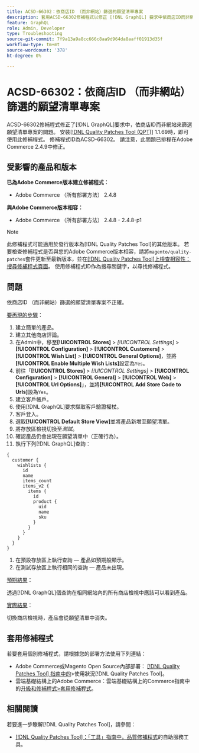 ```yaml
---
title: ACSD-66302：依商店ID （而非網站）篩選的願望清單專案
description: 套用ACSD-66302修補程式以修正 [!DNL GraphQL] 要求中依商店ID而非網站篩選願望清單專案的Adobe Commerce問題。
feature: GraphQL
role: Admin, Developer
type: Troubleshooting
source-git-commit: 7f9a13a9a8cc666c8aa9d964da8aaff01913d35f
workflow-type: tm+mt
source-wordcount: '378'
ht-degree: 0%

---
```



# ACSD-66302：依商店ID （而非網站）篩選的願望清單專案

ACSD-66302修補程式修正了[!DNL GraphQL]要求中，依商店ID而非網站來篩選願望清單專案的問題。 安裝[[!DNL Quality Patches Tool (QPT)]](/help/tools/quality-patches-tool/quality-patches-tool-to-self-serve-quality-patches.md) 1.1.69時，即可使用此修補程式。 修補程式ID為ACSD-66302。 請注意，此問題已排程在Adobe Commerce 2.4.9中修正。

## 受影響的產品和版本

**已為Adobe Commerce版本建立修補程式：**

* Adobe Commerce （所有部署方法） 2.4.8

**與Adobe Commerce版本相容：**

* Adobe Commerce （所有部署方法） 2.4.8 - 2.4.8-p1

>[!NOTE]
>
>此修補程式可能適用於發行版本為[!DNL Quality Patches Tool]的其他版本。 若要檢查修補程式是否與您的Adobe Commerce版本相容，請將`magento/quality-patches`套件更新至最新版本，並在[[!DNL Quality Patches Tool]上檢查相容性：搜尋修補程式頁面](https://experienceleague.adobe.com/tools/commerce-quality-patches/index.html)。 使用修補程式ID作為搜尋關鍵字，以尋找修補程式。

## 問題

依商店ID （而非網站）篩選的願望清單專案不正確。

<u>要再現的步驟</u>：

1. 建立簡單的產品。
1. 建立其他商店評論。
1. 在Admin中，移至&#x200B;**[!UICONTROL Stores]** > *[!UICONTROL Settings]* > **[!UICONTROL Configuration]** > **[!UICONTROL Customers]** > **[!UICONTROL Wish List]** > **[!UICONTROL General Options]**，並將&#x200B;**[!UICONTROL Enable Multiple Wish Lists]**&#x200B;設定為`Yes`。
1. 前往「**[!UICONTROL Stores]** > *[!UICONTROL Settings]* > **[!UICONTROL Configuration]** > **[!UICONTROL General]** > **[!UICONTROL Web]** > **[!UICONTROL Url Options]**」，並將&#x200B;**[!UICONTROL Add Store Code to Urls]**&#x200B;設為`Yes`。
1. 建立客戶帳戶。
1. 使用[!DNL GraphQL]要求擷取客戶驗證權杖。
1. 客戶登入。
1. 選取&#x200B;**[!UICONTROL Default Store View]**&#x200B;並將產品新增至願望清單。
1. 將存放區檢視切換至&#x200B;*測試*。
1. 確認產品仍會出現在願望清單中（正確行為）。
1. 執行下列[!DNL GraphQL]查詢：

```
{
  customer {
    wishlists {
      id
      name
      items_count
      items_v2 {
        items {
          id
          product {
            uid
            name
            sku
          }
        }
      }
    }
  }
}
```

1. 在預設存放區上執行查詢 — 產品如預期般顯示。
1. 在測試存放區上執行相同的查詢 — 產品未出現。

<u>預期結果</u>：

透過[!DNL GraphQL]個查詢在相同網站內的所有商店檢視中應該可以看到產品。

<u>實際結果</u>：

切換商店檢視時，產品會從願望清單中消失。

## 套用修補程式

若要套用個別修補程式，請根據您的部署方法使用下列連結：

* Adobe Commerce或Magento Open Source內部部署： [[!DNL Quality Patches Tool] 指南中的](/help/tools/quality-patches-tool/usage.md)>使用狀況[!DNL Quality Patches Tool]。
* 雲端基礎結構上的Adobe Commerce：雲端基礎結構上的Commerce指南中的[升級和修補程式>套用修補程式](https://experienceleague.adobe.com/docs/commerce-cloud-service/user-guide/develop/upgrade/apply-patches.html)。

## 相關閱讀

若要進一步瞭解[!DNL Quality Patches Tool]，請參閱：

* [[!DNL Quality Patches Tool]：「工具」指南中，品質修補程式](/help/tools/quality-patches-tool/quality-patches-tool-to-self-serve-quality-patches.md)的自助服務工具。
